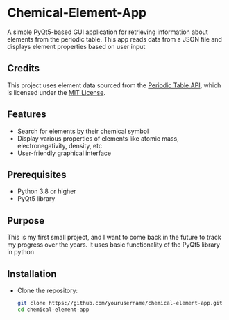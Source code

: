 # Chemical-Element-App

A simple PyQt5-based GUI application for retrieving information about elements from the periodic table. This app reads data from a JSON 
file and displays element properties based on user input

## Credits
This project uses element data sourced from the [Periodic Table API](https://github.com/thetechnohack/Periodic-Table-API), which is 
licensed under the [MIT License](https://github.com/thetechnohack/Periodic-Table-API/blob/main/LICENSE).

## Features
- Search for elements by their chemical symbol
- Display various properties of elements like atomic mass, electronegativity, density, etc
- User-friendly graphical interface

## Prerequisites
- Python 3.8 or higher
- PyQt5 library

## Purpose
This is my first small project, and I want to come back in the future to track my progress over the years. It uses basic functionality of the PyQt5 library in python 

## Installation
- Clone the repository:
   ```bash
   git clone https://github.com/yourusername/chemical-element-app.git
   cd chemical-element-app
